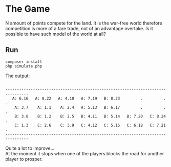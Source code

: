 # The Game
N amount of points compete for the land. It is the war-free world therefore competition is more of a fare trade, not of an advantage overtake. Is it possible to have such model of the world at all?

## Run

`composer install`  
`php simulate.php`

The output:  

```output

--------------------------------------------------------------------------------
   A: 6.16   A: 8.22   A: 4.10   A: 7.19   B: 8.23         .         .         .
    A: 3.7    A: 1.1    A: 2.4   A: 5.13   B: 6.17         .         .         .
    B: 3.8    B: 1.2    B: 2.5   B: 4.11   B: 5.14   B: 7.20   C: 8.24         .
    C: 1.3    C: 2.6    C: 3.9   C: 4.12   C: 5.15   C: 6.18   C: 7.21         .
--------------------------------------------------------------------------------

```

Quite a lot to improve...  
At the moment it stops when one of the players blocks the road for another player to prosper. 

